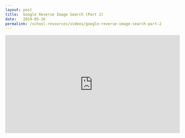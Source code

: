 ```yaml
---
layout: post
title:  Google Reverse Image Search (Part 2)
date:   2019-05-16
permalink: /school-resources/videos/google-reverse-image-search-part-2
---
```


<iframe width="560" height="315" src="https://www.youtube.com/embed/9YxCKeu3fBg" frameborder="0" allow="accelerometer; autoplay; encrypted-media; gyroscope; picture-in-picture" allowfullscreen></iframe>